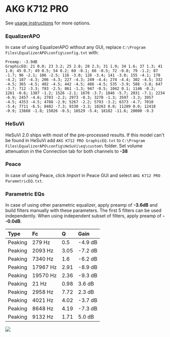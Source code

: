 # AKG K712 PRO
See [usage instructions](https://github.com/jaakkopasanen/AutoEq#usage) for more options.

### EqualizerAPO
In case of using EqualizerAPO without any GUI, replace `C:\Program Files\EqualizerAPO\config\config.txt`
with:
```
Preamp: -3.9dB
GraphicEQ: 21 0.0; 23 3.2; 25 2.8; 28 2.3; 31 1.9; 34 1.6; 37 1.3; 41 1.0; 45 0.7; 49 0.5; 54 0.2; 60 -0.1; 66 -0.5; 72 -0.8; 79 -1.2; 87 -1.7; 96 -2.1; 106 -2.5; 116 -3.0; 128 -3.4; 141 -3.8; 155 -4.1; 170 -4.2; 187 -4.3; 206 -4.3; 227 -4.3; 249 -4.4; 274 -4.4; 302 -4.5; 332 -4.5; 365 -4.5; 402 -4.5; 442 -4.5; 486 -4.5; 535 -3.9; 588 -3.8; 647 -3.7; 712 -3.3; 783 -2.5; 861 -1.3; 947 -0.5; 1042 0.1; 1146 -0.2; 1261 -0.6; 1387 -1.2; 1526 -2.1; 1678 -3.7; 1846 -5.7; 2031 -7.1; 2234 -6.9; 2457 -4.6; 2703 -2.2; 2973 -0.3; 3270 -1.3; 3597 -3.3; 3957 -4.5; 4353 -4.5; 4788 -2.9; 5267 -2.2; 5793 -3.2; 6373 -4.7; 7010 -5.4; 7711 -6.5; 8482 -7.3; 9330 -3.3; 10263 0.0; 11289 0.0; 12418 -0.9; 13660 -1.8; 15026 -0.5; 16529 -5.4; 18182 -11.6; 20000 -9.3
```

### HeSuVi
HeSuVi 2.0 ships with most of the pre-processed results. If this model can't be found in HeSuVi add
`AKG K712 PRO GraphicEQ.txt` to `C:\Program Files\EqualizerAPO\config\HeSuVi\eq\custom\` folder.
Set volume attenuation in the Connection tab for both channels to **-38**

### Peace
In case of using Peace, click *Import* in Peace GUI and select `AKG K712 PRO ParametricEQ.txt`.

### Parametric EQs
In case of using other parametric equalizer, apply preamp of **-3.6dB** and build filters manually
with these parameters. The first 5 filters can be used independently.
When using independent subset of filters, apply preamp of **--0.0dB**.

| Type    | Fc       |    Q | Gain    |
|:--------|:---------|:-----|:--------|
| Peaking | 279 Hz   | 0.5  | -4.9 dB |
| Peaking | 2093 Hz  | 3.05 | -7.2 dB |
| Peaking | 7340 Hz  | 1.6  | -6.2 dB |
| Peaking | 17967 Hz | 2.91 | -8.9 dB |
| Peaking | 19570 Hz | 2.36 | -9.3 dB |
| Peaking | 21 Hz    | 0.98 | 3.6 dB  |
| Peaking | 2958 Hz  | 7.72 | 2.3 dB  |
| Peaking | 4021 Hz  | 4.02 | -3.7 dB |
| Peaking | 8648 Hz  | 4.19 | -7.3 dB |
| Peaking | 9132 Hz  | 1.71 | 5.0 dB  |

![](https://raw.githubusercontent.com/jaakkopasanen/AutoEq/master/results/rtings/avg/AKG%20K712%20PRO/AKG%20K712%20PRO.png)